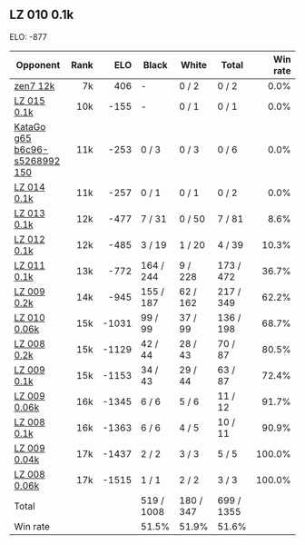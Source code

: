 ## LZ 010 0.1k ##

ELO: -877

Opponent | Rank | ELO | Black | White | Total | Win rate
---------|-----:|----:|-------|-------|-------|-------:
[zen7 12k](zen7%2012k.md) | 7k | 406 | - | 0 / 2 | 0 / 2 | 0.0%
[LZ 015 0.1k](LZ%20015%200.1k.md) | 10k | -155 | - | 0 / 1 | 0 / 1 | 0.0%
[KataGo g65 b6c96-s5268992 150](KataGo%20g65%20b6c96-s5268992%20150.md) | 11k | -253 | 0 / 3 | 0 / 3 | 0 / 6 | 0.0%
[LZ 014 0.1k](LZ%20014%200.1k.md) | 11k | -257 | 0 / 1 | 0 / 1 | 0 / 2 | 0.0%
[LZ 013 0.1k](LZ%20013%200.1k.md) | 12k | -477 | 7 / 31 | 0 / 50 | 7 / 81 | 8.6%
[LZ 012 0.1k](LZ%20012%200.1k.md) | 12k | -485 | 3 / 19 | 1 / 20 | 4 / 39 | 10.3%
[LZ 011 0.1k](LZ%20011%200.1k.md) | 13k | -772 | 164 / 244 | 9 / 228 | 173 / 472 | 36.7%
[LZ 009 0.2k](LZ%20009%200.2k.md) | 14k | -945 | 155 / 187 | 62 / 162 | 217 / 349 | 62.2%
[LZ 010 0.06k](LZ%20010%200.06k.md) | 15k | -1031 | 99 / 99 | 37 / 99 | 136 / 198 | 68.7%
[LZ 008 0.2k](LZ%20008%200.2k.md) | 15k | -1129 | 42 / 44 | 28 / 43 | 70 / 87 | 80.5%
[LZ 009 0.1k](LZ%20009%200.1k.md) | 15k | -1153 | 34 / 43 | 29 / 44 | 63 / 87 | 72.4%
[LZ 009 0.06k](LZ%20009%200.06k.md) | 16k | -1345 | 6 / 6 | 5 / 6 | 11 / 12 | 91.7%
[LZ 008 0.1k](LZ%20008%200.1k.md) | 16k | -1363 | 6 / 6 | 4 / 5 | 10 / 11 | 90.9%
[LZ 009 0.04k](LZ%20009%200.04k.md) | 17k | -1437 | 2 / 2 | 3 / 3 | 5 / 5 | 100.0%
[LZ 008 0.06k](LZ%20008%200.06k.md) | 17k | -1515 | 1 / 1 | 2 / 2 | 3 / 3 | 100.0%
Total | | | 519 / 1008 | 180 / 347 | 699 / 1355 | 
Win rate| | | 51.5% | 51.9% | 51.6% | 
